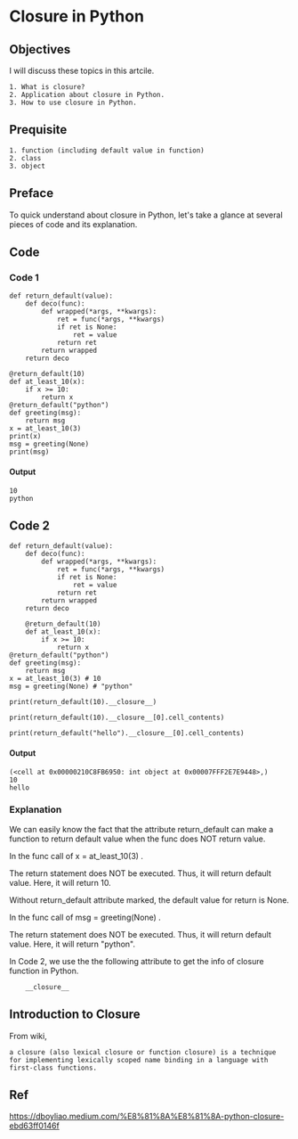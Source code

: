 # Closure in Python
## Objectives
I will discuss these topics in this artcile.

    1. What is closure?
    2. Application about closure in Python.
    3. How to use closure in Python.

## Prequisite
    
    1. function (including default value in function)
    2. class
    3. object
## Preface 
To quick understand about closure in Python, let's take a glance at several pieces of code and its explanation.

## Code
### Code 1
    
    def return_default(value):
        def deco(func):
            def wrapped(*args, **kwargs):
                ret = func(*args, **kwargs)
                if ret is None:
                    ret = value
                return ret
            return wrapped
        return deco
    
    @return_default(10)
    def at_least_10(x):
        if x >= 10:
            return x
    @return_default("python")
    def greeting(msg):
        return msg
    x = at_least_10(3) 
    print(x)
    msg = greeting(None)
    print(msg)
#### Output
    10
    python
## Code 2

    def return_default(value):
        def deco(func):
            def wrapped(*args, **kwargs):
                ret = func(*args, **kwargs)
                if ret is None:
                    ret = value
                return ret
            return wrapped
        return deco
    
        @return_default(10)
        def at_least_10(x):
            if x >= 10:
                return x
    @return_default("python")
    def greeting(msg):
        return msg
    x = at_least_10(3) # 10
    msg = greeting(None) # "python"
    
    print(return_default(10).__closure__)
    
    print(return_default(10).__closure__[0].cell_contents)
    
    print(return_default("hello").__closure__[0].cell_contents)
#### Output
    (<cell at 0x00000210C8FB6950: int object at 0x00007FFF2E7E9448>,)
    10
    hello
### Explanation
We can easily know the fact that the attribute return_default can make a function to return default value when the func does NOT return value.

In the func call of x = at_least_10(3) .

The return statement does NOT be executed. Thus, it will return default value. Here, it will return 10.

Without return_default attribute marked, the default value for return is None.

In the func call of msg = greeting(None) .

The return statement does NOT be executed. Thus, it will return default value. Here, it will return "python".

In Code 2, we use the the following attribute to get the info of closure function in Python.
        
        __closure__ 

## Introduction to Closure
From wiki,

    a closure (also lexical closure or function closure) is a technique for implementing lexically scoped name binding in a language with first-class functions.


## Ref

https://dboyliao.medium.com/%E8%81%8A%E8%81%8A-python-closure-ebd63ff0146f
